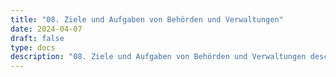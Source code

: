 ```yaml
---
title: "08. Ziele und Aufgaben von Behörden und Verwaltungen"
date: 2024-04-07
draft: false
type: docs
description: "08. Ziele und Aufgaben von Behörden und Verwaltungen description"
---
```



